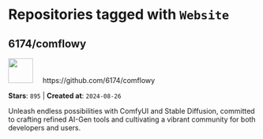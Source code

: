 # Repositories tagged with `Website`


## 6174/comflowy


<a href='https://github.com/6174/comflowy'>
<img src="https://avatars.githubusercontent.com/u/3872872?v=4" width="50" height="50"></a> &nbsp; &nbsp; https://github.com/6174/comflowy

**Stars**: `895` | **Created at**: `2024-08-26`


Unleash endless possibilities with ComfyUI and Stable Diffusion, committed to crafting refined AI-Gen tools and cultivating a vibrant community for both developers and users. 
